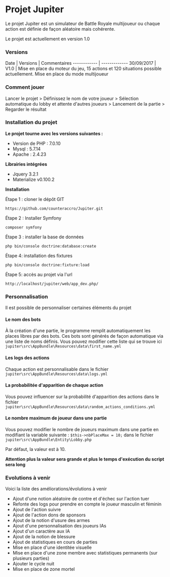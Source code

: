 # Projet Jupiter

Le projet Jupiter est un simulateur de Battle Royale multijoueur ou chaque action est définie de façon aléatoire mais cohérente.

Le projet est actuellement en version 1.0

### Versions

Date | Versions | Commentaires
------------ | -------------
30/09/2017 | V1.0 | Mise en place du moteur du jeu, 15 actions et 120 situations possible actuellement. Mise en place du mode multijoueur

### Comment jouer
Lancer le projet > Définissez le nom de votre joueur > Sélection automatique du lobby et attente d'autres joueurs > Lancement de la partie > Regarder le résultat

### Installation du projet

**Le projet tourne avec les versions suivantes :**
* Version de PHP : 7.0.10
* Mysql : 5.7.14
* Apache : 2.4.23

**Librairies intégrées**
* Jquery 3.2.1
* Materialize v0.100.2

**Installation**

Étape 1 : cloner le dépôt GIT

`https://github.com/counteraccro/Jupiter.git`

Étape 2 : Installer Symfony

`composer symfony`

Étape 3 : installer la base de données

`php bin/console doctrine:database:create`

Étape 4: installation des fixtures

`php bin/console doctrine:fixture:load`

Étape 5: accès au projet via l'url 

`http://localhost/jupiter/web/app_dev.php/`

### Personnalisation
Il est possible de personnaliser certaines éléments du projet

#### Le nom des bots
À la création d'une partie, le programme remplit automatiquement les places libres par des bots. Ces bots sont générés de façon automatique via une liste de noms définis.
Vous pouvez modifier cette liste qui se trouve ici `jupiter\src\AppBundle\Resources\data\first_name.yml`

#### Les logs des actions
Chaque action est personnalisable dans le fichier `jupiter\src\AppBundle\Resources\data\logs.yml`

#### La probabilitée d'apparition de chaque action
Vous pouvez influencer sur la probabilité d'apparition des actions dans le fichier `jupiter\src\AppBundle\Resources\data\random_actions_conditions.yml`

#### Le nombre maximum de joueur dans une partie
Vous pouvez modifier le nombre de joueurs maximum dans une partie en modifiant la variable suivante : `$this->nbPlaceMax = 10;` dans le fichier
`jupiter\src\AppBundle\Entity\Lobby.php`

Par défaut, la valeur est à 10.

**Attention plus la valeur sera grande et plus le temps d'exécution du script sera long**

### Evolutions à venir
Voici la liste des améliorations/évolutions à venir
* Ajout d'une notion aléatoire de contre et d'échec sur l'action tuer
* Refonte des logs pour prendre en compte le joueur masculin et féminin
* Ajout de l'action suivre
* Ajout de l'action dons de sponsors
* Ajout de la notion d'usure des armes
* Ajout d'une personnalisation des joueurs IAs 
* Ajout d'un caractère aux IA
* Ajout de la notion de blessure
* Ajout de statistiques en cours de parties
* Mise en place d'une identitée visuelle
* Mise en place d'une zone membre avec statistiques permanents (sur plusieurs parties)
* Ajouter le cycle nuit
* Mise en place de zone mortel
